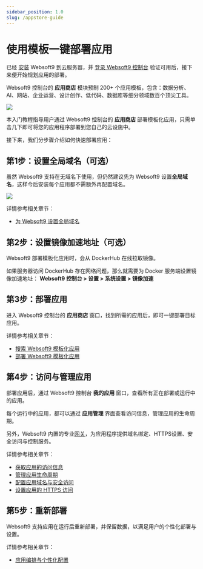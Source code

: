 ```yaml
---
sidebar_position: 1.0
slug: /appstore-guide
---
```


# 使用模板一键部署应用

已经 [安装](./install) Websoft9 到云服务器，并 [登录 Websoft9 控制台](./login-console) 验证可用后，接下来便开始规划应用的部署。    

Websoft9 控制台的 **应用商店** 模块预制 200+ 个应用模板，包含：数据分析、AI、网站、企业运营、设计创作、低代码、数据库等细分领域数百个顶尖工具。  

![](./assets/websoft9-appstore.png)

本入门教程指导用户通过 Websoft9 控制台的 **应用商店** 部署模板化应用，只需单击几下即可将您的应用程序部署到您自己的云设施中。

接下来，我们分步骤介绍如何快速部署应用：

## 第1步：设置全局域名（可选）

虽然 Websoft9 支持在无域名下使用，但仍然建议先为 Websoft9 设置**全局域名**，这样今后安装每个应用都不需额外再配置域名。 

![](./assets/websoft9-settings-globaldomain.png)

详情参考相关章节：

- [为 Websoft9 设置全局域名](./domain-set#wildcard)

## 第2步：设置镜像加速地址（可选）

Websoft9 部署模板化应用时，会从 DockerHub 在线拉取镜像。 

如果服务器访问 DockerHub 存在网络问题，那么就需要为 Docker 服务端设置镜像加速地址： **Websoft9 控制台 > 设置 > 系统设置 > 镜像加速**


## 第3步：部署应用

进入 Websoft9 控制台的 **应用商店** 窗口，找到所需的应用后，即可一键部署目标应用。   



详情参考相关章节：

- [搜索 Websoft9 模板化应用](./appstore)
- [部署 Websoft9 模板化应用](./deployment#appstore)

## 第4步：访问与管理应用

部署应用后，通过 Websoft9 控制台 **我的应用** 窗口，查看所有正在部署或运行中的应用。  

每个运行中的应用，都可以通过 **应用管理** 界面查看访问信息，管理应用的生命周期。  

另外，Websoft9 内置的专业[网关](./gateway)，为应用程序提供域名绑定、HTTPS设置、安全访问与控制服务。  

详情参考相关章节：

- [获取应用的访问信息](./app-getdetail#access)
- [管理应用生命周期](./app-lifecycle)
- [配置应用域名与安全访问](./gateway)
- [设置应用的 HTTPS 访问](./domain-https)


## 第5步：重新部署

Websoft9 支持应用在运行后重新部署，并保留数据，以满足用户的个性化部署与设置。  

详情参考相关章节：

- [应用编排与个性化配置](./app-compose) 